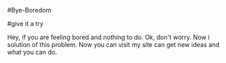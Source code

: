 #Bye-Boredom

#give it a try

Hey, if you are feeling bored and nothing to do. Ok, don't worry.
Now i solution of this problem. Now you can visit my site can get new ideas and what you can do.